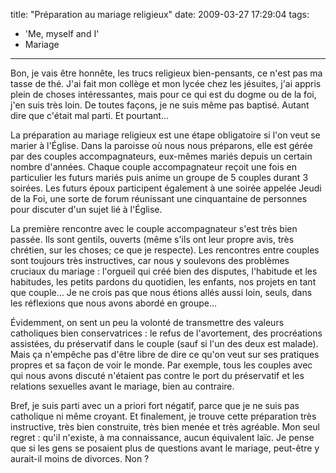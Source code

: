title: "Préparation au mariage religieux"
date: 2009-03-27 17:29:04
tags:
  - 'Me, myself and I'
  - Mariage
---

Bon, je vais être honnête, les trucs religieux bien-pensants, ce n'est pas ma tasse de thé. J'ai fait mon collège et mon lycée chez les jésuites, j'ai appris plein de choses intéressantes, mais pour ce qui est du dogme ou de la foi, j'en suis très loin. De toutes façons, je ne suis même pas baptisé. Autant dire que c'était mal parti. Et pourtant&#8230;

<!-- more -->

La préparation au mariage religieux est une étape obligatoire si l'on veut se marier à l'Église. Dans la paroisse où nous nous préparons, elle est gérée par des couples accompagnateurs, eux-mêmes mariés depuis un certain nombre d'années. Chaque couple accompagnateur reçoit une fois en particulier les futurs mariés puis anime un groupe de 5 couples durant 3 soirées.
Les futurs époux participent également à une soirée appelée Jeudi de la Foi, une sorte de forum réunissant une cinquantaine de personnes pour discuter d'un sujet lié à l'Église.

La première rencontre avec le couple accompagnateur s'est très bien passée. Ils sont gentils, ouverts (même s'ils ont leur propre avis, très chrétien, sur les choses; ce que je respecte). Les rencontres entre couples sont toujours très instructives, car nous y soulevons des problèmes cruciaux du mariage&nbsp;: l'orgueil qui créé bien des disputes, l'habitude et les habitudes, les petits pardons du quotidien, les enfants, nos projets en tant que couple&#8230; Je ne crois pas que nous étions allés aussi loin, seuls, dans les réflexions que nous avons abordé en groupe&#8230;

Évidemment, on sent un peu la volonté de transmettre des valeurs catholiques bien conservatrices&nbsp;: le refus de l'avortement, des procréations assistées, du préservatif dans le couple (sauf si l'un des deux est malade). Mais ça n'empêche pas d'être libre de dire ce qu'on veut sur ses pratiques propres et sa façon de voir le monde. Par exemple, tous les couples avec qui nous avons discuté n'étaient pas contre le port du préservatif et les relations sexuelles avant le mariage, bien au contraire.

Bref, je suis parti avec un a priori fort négatif, parce que je ne suis pas catholique ni même croyant. Et finalement, je trouve cette préparation très instructive, très bien construite, très bien menée et très agréable. Mon seul regret&nbsp;: qu'il n'existe, à ma connaissance, aucun équivalent laïc. Je pense que si les gens se posaient plus de questions avant le mariage, peut-être y aurait-il moins de divorces. Non&nbsp;?
